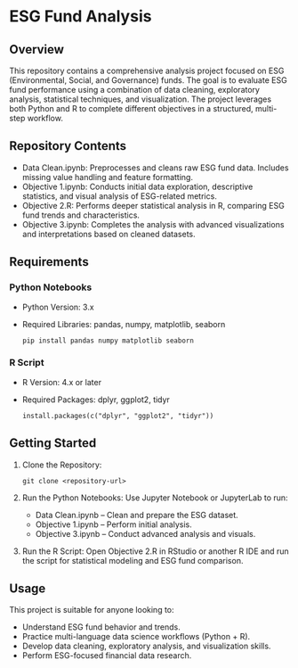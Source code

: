 # ESG Fund Analysis

## Overview
This repository contains a comprehensive analysis project focused on ESG (Environmental, Social, and Governance) funds. The goal is to evaluate ESG fund performance using a combination of data cleaning, exploratory analysis, statistical techniques, and visualization. The project leverages both Python and R to complete different objectives in a structured, multi-step workflow.

## Repository Contents
- Data Clean.ipynb: Preprocesses and cleans raw ESG fund data. Includes missing value handling and feature formatting.
- Objective 1.ipynb: Conducts initial data exploration, descriptive statistics, and visual analysis of ESG-related metrics.
- Objective 2.R: Performs deeper statistical analysis in R, comparing ESG fund trends and characteristics.
- Objective 3.ipynb: Completes the analysis with advanced visualizations and interpretations based on cleaned datasets.

## Requirements

### Python Notebooks
- Python Version: 3.x
- Required Libraries: pandas, numpy, matplotlib, seaborn

  ```pip install pandas numpy matplotlib seaborn```

### R Script
- R Version: 4.x or later
- Required Packages: dplyr, ggplot2, tidyr

  ```install.packages(c("dplyr", "ggplot2", "tidyr"))```

## Getting Started
1. Clone the Repository:

   ```git clone <repository-url>```

3. Run the Python Notebooks:
   Use Jupyter Notebook or JupyterLab to run:
   - Data Clean.ipynb – Clean and prepare the ESG dataset.
   - Objective 1.ipynb – Perform initial analysis.
   - Objective 3.ipynb – Conduct advanced analysis and visuals.

4. Run the R Script:
   Open Objective 2.R in RStudio or another R IDE and run the script for statistical modeling and ESG fund comparison.

## Usage
This project is suitable for anyone looking to:
- Understand ESG fund behavior and trends.
- Practice multi-language data science workflows (Python + R).
- Develop data cleaning, exploratory analysis, and visualization skills.
- Perform ESG-focused financial data research.
